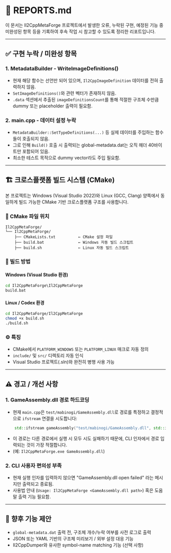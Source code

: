﻿# 📓 REPORTS.md

이 문서는 Il2CppMetaForge 프로젝트에서 발생한 오류, 누락된 구현, 예정된 기능 중 미완성된 항목 등을 기록하여 후속 작업 시 참고할 수 있도록 정리한 리포트입니다.

---

## ✅ 구현 누락 / 미완성 항목

### 1. MetadataBuilder - WriteImageDefinitions()

- 현재 해당 함수는 선언만 되어 있으며, `Il2CppImageDefinition` 데이터를 전혀 출력하지 않음.
- `SetImageDefinitions()`와 관련 벡터가 존재하지 않음.
- `.data` 섹션에서 추출된 `imageDefinitionsCount`를 통해 적절한 구조체 수만큼 dummy 또는 placeholder 출력이 필요함.

### 2. main.cpp - 데이터 설정 누락

- `MetadataBuilder::SetTypeDefinitions(...)` 등 실제 데이터를 주입하는 함수들이 호출되지 않음.
- 그로 인해 `Build()` 호출 시 출력되는 global-metadata.dat는 오직 헤더 40바이트만 포함되어 있음.
- 최소한 테스트 목적으로 dummy vector라도 주입 필요함.

---

## 🏗️ 크로스플랫폼 빌드 시스템 (CMake)

본 프로젝트는 Windows (Visual Studio 2022)와 Linux (GCC, Clang) 양쪽에서 동일하게 빌드 가능한 CMake 기반 크로스플랫폼 구조를 사용합니다.

### 📂 CMake 파일 위치
```
Il2CppMetaForge/
└── Il2CppMetaForge/
    ├── CMakeLists.txt          ← CMake 설정 파일
    ├── build.bat               ← Windows 자동 빌드 스크립트
    ├── build.sh                ← Linux 자동 빌드 스크립트
```

### 🧱 빌드 방법

#### Windows (Visual Studio 환경)
```cmd
cd Il2CppMetaForge\Il2CppMetaForge
build.bat
```

#### Linux / Codex 환경
```bash
cd Il2CppMetaForge/Il2CppMetaForge
chmod +x build.sh
./build.sh
```

### ⚙️ 특징
- CMake에서 `PLATFORM_WINDOWS` 또는 `PLATFORM_LINUX` 매크로 자동 정의
- `include/` 및 `src/` 디렉토리 자동 인식
- Visual Studio 프로젝트(.sln)와 완전히 병행 사용 가능

---

## ⚠️ 경고 / 개선 사항

### 1. GameAssembly.dll 경로 하드코딩

- 현재 `main.cpp`은 `test/mabinogi/GameAssembly.dll`로 경로를 특정하고 결정적으로 `ifstream` 연결을 시도합니다:

```cpp
    std::ifstream gameAssembly("test/mabinogi/GameAssembly.dll", std::ios::binary);
```

- 이 경로는 다른 경로에서 실행 시 모두 시도 실패하기 때문에, CLI 인자에서 경로 입력되는 것이 가장 적절합니다.
- (예: `Il2CppMetaForge.exe GameAssembly.dll`)

### 2. CLI 사용자 편의성 부족

- 현재 실행 인자를 입력하지 않으면 "GameAssembly.dll open failed" 라는 메시지만 출력되고 종료됨.
- 사용법 안내 (`Usage: Il2CppMetaForge <GameAssembly.dll path>`) 혹은 도움말 출력 기능 필요함.

---

## 🧪 향후 기능 제안

- `global-metadata.dat` 출력 전, 구조체 개수/누락 여부를 사전 로그로 출력
- JSON 또는 YAML 기반의 구조체 미리보기 / 외부 설정 대응 기능
- Il2CppDumper와 유사한 symbol-name matching 기능 (선택 사항)

